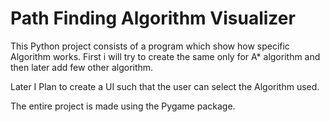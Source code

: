 # Path Finding Algorithm Visualizer

This Python project consists of a program which show how specific Algorithm works. First i will try to create the same only for A* algorithm and then later add few other algorithm. 

Later I Plan to create a UI such that the user can select the Algorithm used.

The entire project is made using the Pygame package.